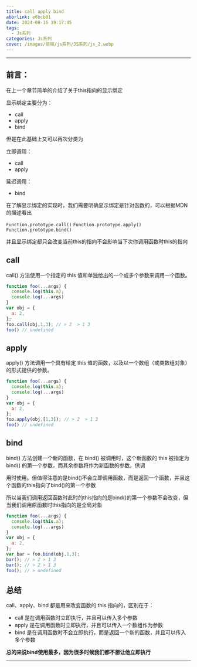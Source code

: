 ```yaml
---
title: call apply bind
abbrlink: e6bcb01
date: 2024-08-16 19:17:45
tags:
  - Js系列
categories: Js系列
cover: /images/前端/js系列/JS系列/js_2.webp
---
```


---
## 前言：

在上一个章节简单的介绍了关于this指向的显示绑定

显示绑定主要分为：

- call
- apply
- bind

但是在此基础上又可以再次分类为

立即调用：
- call
- apply

延迟调用：
- bind

在了解显示绑定的实现时，我们需要明确显示绑定是针对函数的，可以根据MDN的描述看出

` Function.prototype.call() ` ` Function.prototype.apply() ` ` Function.prototype.bind() `

并且显示绑定都只会改变当前this的指向不会影响当下次你调用函数时this的指向

## call

call() 方法使用一个指定的 this 值和单独给出的一个或多个参数来调用一个函数。

```js
function foo(...args) {
  console.log(this.a);
  console.log(...args)
}
var obj = {
  a: 2,
};
foo.call(obj,1,3); // > 2  > 1 3
foo() // undefined
```

## apply

apply() 方法调用一个具有给定 this 值的函数，以及以一个数组（或类数组对象）的形式提供的参数。

```js
function foo(...args) {
  console.log(this.a);
  console.log(...args)
}
var obj = {
  a: 2,
};
foo.apply(obj,[1,3]); // > 2  > 1 3
foo() // undefined
```

## bind

bind() 方法创建一个新的函数，在 bind() 被调用时，这个新函数的 this 被指定为 bind() 的第一个参数，而其余参数将作为新函数的参数，供调

用时使用。但值得注意的是bind()不会立即调用函数，而是返回一个函数，并且这个函数的this指向了bind()的第一个参数

所以当我们调用返回函数时此时的this指向的是bind()的第一个参数不会改变，但当我们调用原函数时this指向的是全局对象


```js
function foo(...args) {
  console.log(this.a);
  console.log(...args)
}
var obj = {
  a: 2,
};
var bar = foo.bind(obj,1,3);
bar(); // > 2 > 1 3
bar(); // > 2 > 1 3
foo(); // > undefined
```

## 总结

call、apply、bind 都是用来改变函数的 this 指向的，区别在于：

- call 是在调用函数时立即执行，并且可以传入多个参数
- apply 是在调用函数时立即执行，并且可以传入一个数组作为参数
- bind 是在调用函数时不会立即执行，而是返回一个新的函数，并且可以传入多个参数
  
**总的来说bind使用最多，因为很多时候我们都不想让他立即执行**

---
